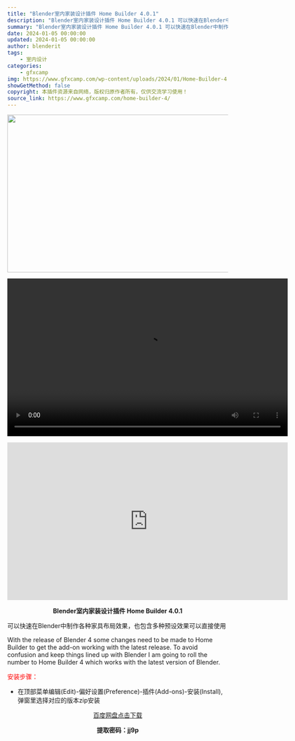 ```yaml
---
title: "Blender室内家装设计插件 Home Builder 4.0.1"
description: "Blender室内家装设计插件 Home Builder 4.0.1 可以快速在Blender中制作各种家具布局效果，也包含多种预设效果可以直接使用 With the release of Blend..."
summary: "Blender室内家装设计插件 Home Builder 4.0.1 可以快速在Blender中制作各种家具布局效果，也包含多种预设效果可以直接使用 With the release of Blend..."
date: 2024-01-05 00:00:00
updated: 2024-01-05 00:00:00
author: blenderit
tags: 
    - 室内设计
categories:
    - gfxcamp
img: https://www.gfxcamp.com/wp-content/uploads/2024/01/Home-Builder-4.jpg
showGetMethod: false
copyright: 本插件资源来自网络，版权归原作者所有，仅供交流学习使用！
source_link: https://www.gfxcamp.com/home-builder-4/
---
```

<div><p><img decoding="async" class="aligncenter size-full wp-image-117614" src="https://www.gfxcamp.com/wp-content/uploads/2024/01/Home-Builder-4.jpg" data-src="https://www.gfxcamp.com/wp-content/uploads/2024/01/Home-Builder-4.jpg" alt="" width="640" height="360" data-srcset="https://www.gfxcamp.com/wp-content/uploads/2024/01/Home-Builder-4.jpg 640w, https://www.gfxcamp.com/wp-content/uploads/2024/01/Home-Builder-4-150x84.jpg 150w" data-sizes="(max-width: 640px) 100vw, 640px"><br>
</p><center><div style="width: 640px;" class="wp-video"><!--[if lt IE 9]><script>document.createElement('video');</script><![endif]-->
<video class="wp-video-shortcode" id="video-117613-1" width="640" height="360" preload="true" controls="controls"><source type="video/mp4" src="http://cloud.video.taobao.com/play/u/null/p/1/e/6/t/1/444952673216.mp4?_=1"></source><a href="http://cloud.video.taobao.com/play/u/null/p/1/e/6/t/1/444952673216.mp4">http://cloud.video.taobao.com/play/u/null/p/1/e/6/t/1/444952673216.mp4</a></video></div></center><p style="text-align: center;"><strong><iframe loading="lazy" src="https://player.youku.com/embed/XNjI5ODg1NDk2MA==" width="640" height="360" frameborder="0" allowfullscreen="allowfullscreen" data-mce-fragment="1"></iframe></strong></p><p style="text-align: center;"><strong>Blender室内家装设计插件 Home Builder 4.0.1</strong></p><p>可以快速在Blender中制作各种家具布局效果，也包含多种预设效果可以直接使用</p><p>With the release of Blender 4 some changes need to be made to Home Builder to get the add-on working with the latest release. To avoid confusion and keep things lined up with Blender I am going to roll the number to Home Builder 4 which works with the latest version of Blender.</p><p style="text-align: left;"><span style="color: #ff0000;">安装步骤：</span></p><ul>
<li>在顶部菜单编辑(Edit)-偏好设置(Preference)-插件(Add-ons)-安装(Install),弹窗里选择对应的版本zip安装</li>
</ul><p style="text-align: center;"><a class="maxbutton-3 maxbutton maxbutton-baidu" target="_blank" rel="noopener" href="https://pan.baidu.com/s/1ZGJJS99Q5FWCCpei0kjSvA?pwd=jj9p"><span class="mb-text">百度网盘点击下载</span></a></p><p style="text-align: center;"><strong>提取密码：jj9p</strong></p></div>